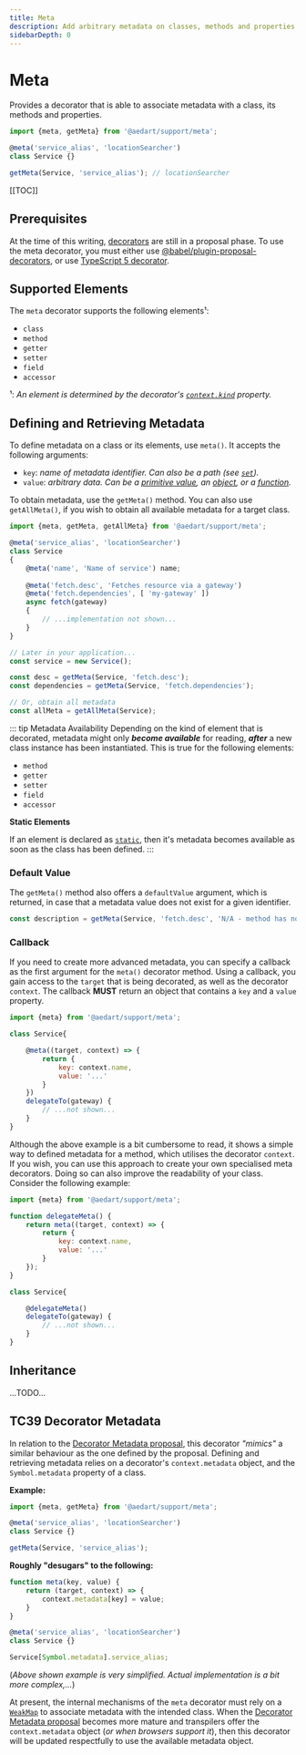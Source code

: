 ```yaml
---
title: Meta
description: Add arbitrary metadata on classes, methods and properties.
sidebarDepth: 0
---
```


# Meta

Provides a decorator that is able to associate metadata with a class, its methods and properties.

```js
import {meta, getMeta} from '@aedart/support/meta';

@meta('service_alias', 'locationSearcher')
class Service {}

getMeta(Service, 'service_alias'); // locationSearcher
```

[[TOC]]

## Prerequisites

At the time of this writing, [decorators](https://github.com/tc39/proposal-decorators) are still in a proposal phase.
To use the meta decorator, you must either use [@babel/plugin-proposal-decorators](https://babeljs.io/docs/babel-plugin-proposal-decorators), or use [TypeScript 5 decorator](https://www.typescriptlang.org/docs/handbook/release-notes/typescript-5-0.html#decorators).

## Supported Elements

The `meta` decorator supports the following elements¹: 

* `class`
* `method`
* `getter`
* `setter`
* `field`
* `accessor`

¹: _An element is determined by the decorator's [`context.kind`](https://github.com/tc39/proposal-decorators#2-calling-decorators) property._

## Defining and Retrieving Metadata

To define metadata on a class or its elements, use `meta()`.
It accepts the following arguments:

* `key`: _name of metadata identifier. Can also be a path (_see [`set`](./objects.md#set)_)._
* `value`: _arbitrary data. Can be a [primitive value](https://developer.mozilla.org/en-US/docs/Glossary/Primitive), an [object](https://developer.mozilla.org/en-US/docs/Glossary/Object), or a [function](https://developer.mozilla.org/en-US/docs/Web/JavaScript/Reference/Global_Objects/Function)._

To obtain metadata, use the `getMeta()` method.
You can also use `getAllMeta()`, if you wish to obtain all available metadata for a target class.

```js
import {meta, getMeta, getAllMeta} from '@aedart/support/meta';

@meta('service_alias', 'locationSearcher')
class Service
{
    @meta('name', 'Name of service') name;
    
    @meta('fetch.desc', 'Fetches resource via a gateway')
    @meta('fetch.dependencies', [ 'my-gateway' ])
    async fetch(gateway)
    {
        // ...implementation not shown...
    }
}

// Later in your application...
const service = new Service();

const desc = getMeta(Service, 'fetch.desc');
const dependencies = getMeta(Service, 'fetch.dependencies');

// Or, obtain all metadata
const allMeta = getAllMeta(Service);
```

::: tip Metadata Availability
Depending on the kind of element that is decorated, metadata might only **_become available_** for reading, **_after_** a new class instance has been instantiated.
This is true for the following elements:
* `method`
* `getter`
* `setter`
* `field`
* `accessor`

**Static Elements**

If an element is declared as [`static`](https://developer.mozilla.org/en-US/docs/Web/JavaScript/Reference/Classes/static), then it's metadata becomes available as soon as the class has been defined.
:::

### Default Value

The `getMeta()` method also offers a `defaultValue` argument, which is returned, in case that a metadata value does not exist for a given identifier.

```js
const description = getMeta(Service, 'fetch.desc', 'N/A - method has no description');
```

### Callback

If you need to create more advanced metadata, you can specify a callback as the first argument for the `meta()` decorator method.
Using a callback, you gain access to the `target` that is being decorated, as well as the decorator `context`.
The callback **MUST** return an object that contains a `key` and a `value` property.

```js
import {meta} from '@aedart/support/meta';

class Service{

    @meta((target, context) => {
        return {
            key: context.name,
            value: '...'
        }
    })
    delegateTo(gateway) {
        // ...not shown...
    }
}
```

Although the above example is a bit cumbersome to read, it shows a simple way to defined metadata for a method, which utilises the decorator `context`.
If you wish, you can use this approach to create your own specialised meta decorators. Doing so can also improve the readability of your class.
Consider the following example:

```js
import {meta} from '@aedart/support/meta';

function delegateMeta() {
    return meta((target, context) => {
        return {
            key: context.name,
            value: '...'
        }
    });
}

class Service{

    @delegateMeta()
    delegateTo(gateway) {
        // ...not shown...
    }
}
```

## Inheritance

...TODO...

## TC39 Decorator Metadata

In relation to the [Decorator Metadata proposal](https://github.com/tc39/proposal-decorator-metadata), this decorator _"mimics"_ a similar behaviour as the one defined by the proposal.
Defining and retrieving metadata relies on a decorator's `context.metadata` object, and the `Symbol.metadata` property of a class.

**Example:**

```js
import {meta, getMeta} from '@aedart/support/meta';

@meta('service_alias', 'locationSearcher')
class Service {}

getMeta(Service, 'service_alias');
```

**Roughly "desugars" to the following:**
```js
function meta(key, value) {
    return (target, context) => {
        context.metadata[key] = value;
    }
}

@meta('service_alias', 'locationSearcher')
class Service {}

Service[Symbol.metadata].service_alias;
```
(_Above shown example is very simplified. Actual implementation is a bit more complex,..._)

At present, the internal mechanisms of the `meta` decorator must rely on a [`WeakMap`](https://developer.mozilla.org/en-US/docs/Web/JavaScript/Reference/Global_Objects/WeakMap) to associate metadata with the intended class.
When the [Decorator Metadata proposal](https://github.com/tc39/proposal-decorator-metadata) becomes more mature and transpilers offer the `context.metadata` object (_or when browsers support it_),
then this decorator will be updated respectfully to use the available metadata object. 